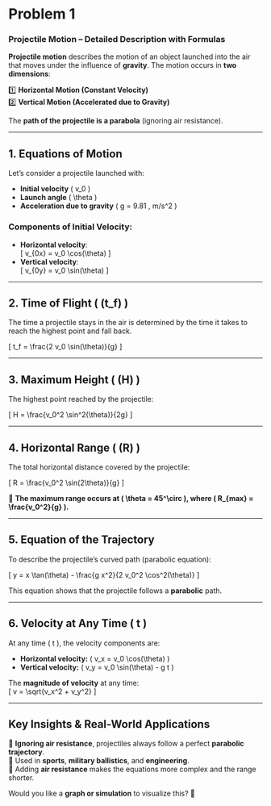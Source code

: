 # Problem 1
### **Projectile Motion – Detailed Description with Formulas**  

**Projectile motion** describes the motion of an object launched into the air that moves under the influence of **gravity**. The motion occurs in **two dimensions**:  

1️⃣ **Horizontal Motion (Constant Velocity)**  
2️⃣ **Vertical Motion (Accelerated due to Gravity)**  

The **path of the projectile is a parabola** (ignoring air resistance).  

---

## **1. Equations of Motion**  

Let’s consider a projectile launched with:  
- **Initial velocity** \( v_0 \)  
- **Launch angle** \( \theta \)  
- **Acceleration due to gravity** \( g = 9.81 \, m/s^2 \)  

### **Components of Initial Velocity:**  
- **Horizontal velocity**:  
  \[
  v_{0x} = v_0 \cos(\theta)
  \]
- **Vertical velocity**:  
  \[
  v_{0y} = v_0 \sin(\theta)
  \]

---

## **2. Time of Flight \( (t_f) \)**  
The time a projectile stays in the air is determined by the time it takes to reach the highest point and fall back.  

\[
t_f = \frac{2 v_0 \sin(\theta)}{g}
\]

---

## **3. Maximum Height \( (H) \)**  
The highest point reached by the projectile:  

\[
H = \frac{v_0^2 \sin^2(\theta)}{2g}
\]

---

## **4. Horizontal Range \( (R) \)**  
The total horizontal distance covered by the projectile:  

\[
R = \frac{v_0^2 \sin(2\theta)}{g}
\]

📌 **The maximum range occurs at \( \theta = 45^\circ \), where \( R_{max} = \frac{v_0^2}{g} \).**  

---

## **5. Equation of the Trajectory**  
To describe the projectile’s curved path (parabolic equation):  

\[
y = x \tan(\theta) - \frac{g x^2}{2 v_0^2 \cos^2(\theta)}
\]

This equation shows that the projectile follows a **parabolic** path.  

---

## **6. Velocity at Any Time \( t \)**
At any time \( t \), the velocity components are:  
- **Horizontal velocity:** \( v_x = v_0 \cos(\theta) \)  
- **Vertical velocity:** \( v_y = v_0 \sin(\theta) - g t \)  

The **magnitude of velocity** at any time:  
\[
v = \sqrt{v_x^2 + v_y^2}
\]

---

## **Key Insights & Real-World Applications**  
🔹 **Ignoring air resistance**, projectiles always follow a perfect **parabolic trajectory**.  
🔹 Used in **sports**, **military ballistics**, and **engineering**.  
🔹 Adding **air resistance** makes the equations more complex and the range shorter.  

Would you like a **graph or simulation** to visualize this? 🚀